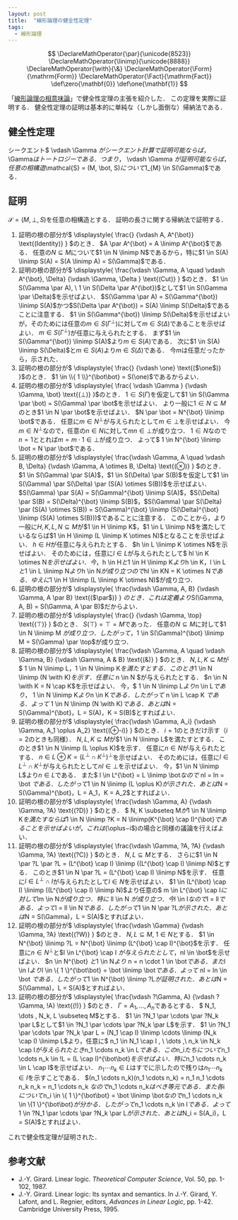 ```yaml
---
layout: post
title:  "線形論理の健全性定理"
tags:
  - 線形論理
---
```

$$
\DeclareMathOperator{\par}{\unicode{8523}}
\DeclareMathOperator{\linimp}{\unicode{8888}}
\DeclareMathOperator{\with}{\&}
\DeclareMathOperator{\Form}{\mathrm{Form}}
\DeclareMathOperator{\Fact}{\mathrm{Fact}}
\def\zero{\mathbf{0}}
\def\one{\mathbf{1}}
$$

「[線形論理の相意味論](/2018/10/15/phase_semantics_of_linear_logic.html)」で健全性定理の主張を紹介した．
この定理を実際に証明する．
健全性定理の証明は基本的に単純な（しかし面倒な）帰納法である．

## 健全性定理
シークエント$ \vdash \Gamma $がシークエント計算で証明可能ならば，$\Gamma$はトートロジーである．
つまり，$ \vdash \Gamma $が証明可能ならば，任意の相構造$\mathcal{S} = (M, \bot, S)$について$1_{M} \in S(\Gamma)$である．

## 証明
$\mathcal{S} = (M, \bot, S)$を任意の相構造とする．
証明の長さに関する帰納法で証明する．

1. 証明の根の部分が$
  \displaystyle{
    \frac{}
    {\vdash A, A^{\bot}}
    \text{(Identity)}
  }
  $のとき．
  $A \par A^{\bot} = A \linimp A^{\bot}$である．
  任意の$N \subseteq M$について$1 \in N \linimp N$であるから，特に$1 \in S(A) \linimp S(A) = S(A \linimp A) = S(\Gamma)$である．
1. 証明の根の部分が$
  \displaystyle{
    \frac{\vdash \Gamma, A \quad \vdash A^{\bot}, \Delta}
    {\vdash \Gamma, \Delta }
    \text{(Cut)}
  }
  $のとき．
  $1 \in S(\Gamma \par A), \ 1 \in S(\Delta \par A^{\bot})$として$1 \in S(\Gamma \par \Delta)$を示せばよい．
  $S(\Gamma \par A) = S(\Gamma^{\bot}) \linimp S(A)$かつ$S(\Delta \par A^{\bot}) = S(A) \linimp S(\Delta)$であることに注意する．
  $1 \in S(\Gamma^{\bot}) \linimp S(\Delta)$を示せばよいが，そのためには任意の$m \in S(\Gamma^{\bot})$に対して$m \in S(\Delta)$であることを示せばよい．
  $m \in S(\Gamma^{\bot})$が任意に与えられたとする．
  まず$1 \in S(\Gamma^{\bot}) \linimp S(A)$より$m \in S(A)$である．
  次に$1 \in S(A) \linimp S(\Delta)$と$m \in S(A)$より$m \in S(\Delta)$である．
  今$m$は任意だったから，示された．
1. 証明の根の部分が$
  \displaystyle{
    \frac{}
    {\vdash \one}
    \text{($\one$)}
  }$のとき．
  $1 \in \\{ 1 \\}^{\bot\bot} = S(\one)$であるからよい．
1. 証明の根の部分が$
  \displaystyle{
    \frac{ \vdash \Gamma }
    {\vdash \Gamma, \bot}
    \text{($\bot$)}
  }$のとき．
  $1 \in S(\Gamma)$を仮定して$1 \in S(\Gamma \par \bot) = S(\Gamma) \par \bot$を示せばよい．
  より一般に$1 \in N \subseteq M$のとき$1 \in N \par \bot$を示せばよい．
  $N \par \bot = N^{\bot} \linimp \bot$である．
  任意に$m \in N^{\bot}$が与えられたとして$m \in \bot$を示せばよい．
  今$m \in N^{\bot}$なので，任意の$n \in N$に対して$mn \in \bot$が成り立つ．
  $1 \in N$なので$n = 1$ととれば$m = m \cdot 1 \in \bot$が成り立つ．
  よって$ 1 \in N^{\bot} \linimp \bot = N \par \bot$である．
1. 証明の根の部分が$
  \displaystyle{
    \frac{\vdash \Gamma, A \quad \vdash B, \Delta}
    {\vdash \Gamma, A \otimes B, \Delta}
    \text{($\otimes$)}
  }
  $のとき．
  $1 \in S(\Gamma) \par S(A)$，$1 \in S(\Delta) \par S(B)$を仮定して$1 \in S(\Gamma) \par S(\Delta) \par (S(A) \otimes S(B))$を示せばよい．
  $S(\Gamma) \par S(A) = S(\Gamma)^{\bot} \linimp S(A)$，$S(\Delta) \par S(B) = S(\Delta)^{\bot} \linimp S(B)$，$S(\Gamma) \par S(\Delta) \par (S(A) \otimes S(B)) = S(\Gamma)^{\bot} \linimp (S(\Delta)^{\bot} \linimp (S(A) \otimes S(B)))$であることに注意する．
  このことから，より一般に$H,K,L,N \subseteq M$が$1 \in H \linimp K$，$1 \in L \linimp N$を満たしているならば$1 \in H \linimp (L \linimp K \otimes N)$となることを示せばよい．
  $h \in H$が任意に与えられたとする．
  $h \in L \linimp K \otimes N$を示せばよい．
  そのためには，任意に$l \in L$が与えられたとして$ hl \in K \otimes N$を示せばよい．
  今，$h \in H$と$1 \in H \linimp K$より$h \in K$，$l \in L$と$1 \in L \linimp N$より$h \in N$が成り立つので$hl \in KN = K \otimes N$である．
  ゆえに$1 \in H \linimp (L \linimp K \otimes N)$が成り立つ．
1. 証明の根の部分が$
  \displaystyle{
    \frac{\vdash \Gamma, A, B}
    {\vdash \Gamma, A \par B}
    \text{($\par$)}
  }
  $のとき．
  これは定義より$S(\Gamma, A, B) = S(\Gamma, A \par B)$だからよい．
1. 証明の根の部分が$
  \displaystyle{
    \frac{}
    {\vdash \Gamma, \top}
    \text{($\top$)}
  }
  $のとき．
  $S(\top) = \top = M$であった．
  任意の$N \subseteq M$に対して$1 \in N \linimp M $が成り立つ．
  したがって，$1 \in S(\Gamma)^{\bot} \linimp M = S(\Gamma) \par \top$が成り立つ．
1. 証明の根の部分が$
  \displaystyle{
    \frac{\vdash \Gamma, A \quad \vdash \Gamma, B}
    {\vdash \Gamma, A \& B}
    \text{($\&$)}
  }
  $のとき．
  $N, L, K \subseteq M$が$ 1 \in N \linimp L$，$1 \in N \linimp K$を満たすとする．
  このとき$1 \in N \linimp (N \with K)$を示す．
  任意に$ n \in N $が与えられたとする．
  $n \in N \with K = N \cap K$を示せばよい．
  今，$ 1 \in N \linimp L$より$n \in L$であり，$ 1 \in N \linimp K$より$n \in K$である．
  したがって$ n \in L \cap K $である．
  よって$ 1 \in N \linimp (N \with K)$である．
  あとは$N = S(\Gamma)^{\bot}$，$L = S(A)$，$K = S(B)$とすればよい．
1. 証明の根の部分が$
  \displaystyle{
    \frac{\vdash \Gamma, A_i}
    {\vdash \Gamma, A_1 \oplus A_2}
    \text{($\oplus$-$i$)}
  }
  $のとき．
  $i=1$のときだけ示す（$i = 2$のときも同様）．
  $N, L, K \subseteq M$が$1 \in N \linimp L$を満たすとする．
  このとき$1 \in N \linimp (L \oplus K)$を示す．
  任意に$n \in N$が与えられたとする．
  $n \in L \oplus K = (L^{\bot} \cap K^{\bot})^{\bot}$を示せばよい．
  そのためには，任意に$l \in L^{\bot} \cap K^{\bot}$が与えられたとして$nl \in \bot$を示せばよい．
  今，$1 \in N \linimp L$より$n \in L$である．
  また$ l \in L^{\bot} = L \linimp \bot$なので$ nl = ln = \bot $である．
  したがって$1 \in N \linimp (L \oplus K)$が示された．
  あとは$N = S(\Gamma)^{\bot}$，$L = A_1$，$K = A_2$とすればよい．
1. 証明の根の部分が$
  \displaystyle{
    \frac{\vdash \Gamma, A}
    {\vdash \Gamma, ?A}
    \text{($?$D)}
  }
  $のとき．
  $ N, K \subseteq M$が$1 \in N \linimp K$を満たすならば$1 \in N \linimp ?K = N \linimp(K^{\bot} \cap I)^{\bot}$であることを示せばよいが，これは($\oplus$-$i$)の場合と同様の議論を行えばよい．
1. 証明の根の部分が$
  \displaystyle{
    \frac{\vdash \Gamma, ?A, ?A}
    {\vdash \Gamma, ?A}
    \text{($?$C)}
  }
  $のとき．
  $N, L \subseteq M$とする．
  さらに$1 \in N \par ?L \par ?L = (L^{\bot} \cap I) \linimp ((L^{\bot} \cap I) \linimp N)$とする．
  このとき$1 \in N \par ?L = (L^{\bot} \cap I) \linimp N$を示す．
  任意に$l \in L^{\bot} \cap I$が与えられたとして$l \in N$を示せばよい．
  $1 \in (L^{\bot} \cap I) \linimp ((L^{\bot} \cap I) \linimp N)$より任意の$ m \in L^{\bot} \cap I$に対して$lm \in N$が成り立つ．
  特に$ ll \in N $が成り立つ．
  今$l \in I$なので$l = ll$である．
  よって$l = ll \in N$である．
  したがって$1 \in N \par ?L$が示された．
  あとは$N = S(\Gamma)$，$L = S(A)$とすればよい．
1. 証明の根の部分が$
  \displaystyle{
    \frac{\vdash \Gamma}
    {\vdash \Gamma, ?A}
    \text{($?$W)}
  }
  $のとき．
  $N, L \subseteq M, \ 1 \in N$とする．
  $1 \in N^{\bot} \linimp ?L = N^{\bot} \linimp (L^{\bot} \cap I)^{\bot}$を示す．
  任意に$n \in N^{\bot}$と$l \in L^{\bot} \cap I $が与えられたとして，$nl \in \bot$を示せばよい．
  $n \in N^{\bot} $と$1 \in N$より$ n = n \cdot 1 \in \bot$である．
  また$l \in I$より$l \in \\{ 1 \\}^{\bot\bot} = \bot \linimp \bot$である．
  よって$ nl = ln \in \bot $である．
  したがって$1 \in N^{\bot} \linimp ?L$が証明された．
  あとは$N = S(\Gamma)$，$L = S(A)$とすればよい．
1. 証明の根の部分が$
  \displaystyle{
    \frac{\vdash ?\Gamma, A}
    {\vdash ?\Gamma, !A}
    \text{($!$)}
  }
  $のとき．
  $\Gamma = A_1 , \dots , A_n$であるとする．
  $ N_1, \dots , N_k, L \subseteq M$とする．
  $1 \in ?N_1 \par \cdots \par ?N_k \par L$として$1 \in ?N_1 \par \cdots \par ?N_k \par L$を示す．
  $1 \in ?N_1 \par \cdots \par ?N_k \par L = (N_1 \cap I) \linimp \cdots \linimp (N_k \cap I) \linimp L$より，任意に$ n_1 \in N_1 \cap I , \ \dots ,\ n_k \in N_k \cap I$が与えられたとき$n_1 \cdots n_k \in L$である．
  この$n_i$たちについて$n_1 \cdots n_k \in !L = (L \cap I)^{\bot\bot}$を示せばよい．
  特に$n_1 \cdots n_k \in L \cap I$を示せばよい．
  $n_1 \cdots n_k \in L$はすでに示したので残りは$n_1 \cdots n_k \in I$を示すことである．
  $(n_1 \cdots n_k)(n_1 \cdots n_k) = n_1 n_1 \cdots n_k n_k = n_1 \cdots n_k $なので$n_1 \cdots n_k$はべき等元である．
  また各$i$について$n_i \in \\{ 1 \\}^{\bot\bot} = \bot \linimp \bot$なので$n_1 \cdots n_k \in \\{1 \\}^{\bot\bot}$が分かる．
  したがって$n_1 \cdots n_k \in I$である．
  よって$1 \in ?N_1 \par \cdots \par ?N_k \par L$が示された．
  あとは$N_i = S(A_i)$，$L = S(A)$とすればよい．

これで健全性定理が証明された．

## 参考文献
- J.-Y. Girard. Linear logic. *Theoretical Computer Science*, Vol. 50, pp. 1-102, 1987.
- J.-Y. Girard. Linear logic: Its syntax and semantics. In J.-Y. Girard, Y. Lafont, and L. Regnier, editors, *Advances in Linear Logic*, pp. 1-42. Cambridge University Press, 1995.
